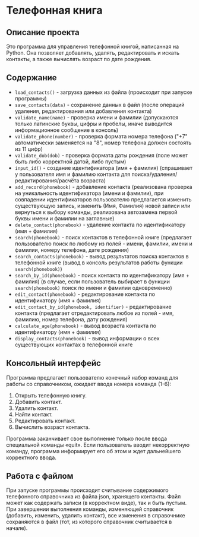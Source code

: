 # Телефонная книга  
## Описание проекта
Это программа для управления телефонной книгой, написанная на Python. Она позволяет добавлять, удалять, редактировать и искать контакты, а также вычислять возраст по дате рождения.
## Содержание  
- ```load_contacts()``` - загрузка данных из файла (происходит при запуске программы)
- ```save_contacts(data)``` - сохранение данных в файл (после операций удаления, редактирования или добавления контакта)
- ```validate_name(name)``` - проверка имени и фамилии (допускаются только латинские буквы, цифры и пробелы, иначе выводится информационное сообщение в консоль)
- ```validate_phone(number)``` - проверка формата номера телефона ("+7" автоматически заменяется на "8", номер телефона должен состоять из 11 цифр)
- ```validate_dob(dob)``` - проверка формата даты рождения (поле может быть либо корректной датой, либо пустым)
- ```input_id()``` - создание идентификатора (имя + фамилия) (спрашивает у пользователя имя и фамилию контакта для поиска/удаления/редактирования/расчёта возраста)
- ```add_record(phonebook)``` - добавление контакта (реализована проверка на уникальность идентификатора (имени и фамилии), при совпадении идентификаторов пользователю предлагается изменить существующую запись, изменить (Имя, Фамилия) новой записи или вернуться к выбору команды, реализована автозамена первой буквы имени и фамилии на заглавные)
- ```delete_contact(phonebook)``` - удаление контакта по идентификатору (имя + фамилия)
- ```search(phonebook)``` - поиск контактов в телефонной книге (предлагает пользователю поиск по любому из полей - имени, фамилии, имени и фамилии, номеру телефона, дате рождения)  
- ```search_contacts(phonebook)``` - вывод результатов поиска контактов в телефонной книге (вывод в консоль результатов работы функции ```search(phonebook)```)  
- ```search_by_id(phonebook)``` - поиск контакта по идентификатору (имя + фамилия) (в случае, если пользователь выбирает в функции ```search(phonebook)``` поиск по имени и фамилии одновременно)
- ```edit_contact(phonebook)``` - редактирование контакта по идентификатору (имя + фамилия) 
- ```edit_contact_by_id(phonebook, identifier)``` - редактирование контакта (предлагает отредактировать любое из полей - имя, фамилию, номер телефона, дату рождения)
- ```calculate_age(phonebook)``` - вывод возраста контакта по идентификатору (имя + фамилия) 
- ```display_contacts(phonebook)``` - вывод информации о всех существующих контактах в телефонной книге
## Консольный интерфейс  
Программа предлагает пользователю конечный набор команд для работы со справочником, ожидает ввода номера команда (1-6):
1. Открыть телефонную книгу.  
2. Добавить контакт.
3. Удалить контакт.
4. Найти контакт.
5. Редактировать контакт.
6. Вычислить возраст контакта.
   
Программа заканчивает свое выполнение только после ввода специальной команды «quit».
Если пользователь вводит некорректную команду, программа информирует его об этом и ждет дальнейшего корректного ввода.
## Работа с файлом
При запуске программы происходит считывание содержимого телефонного справочника из файла json, хранящего контакты. Файл может как содержать записи (в
корректном виде), так и быть пустым.  
При завершении выполнения команды, изменяющей справочник (добавить, изменить, удалить контакт), все изменения в справочнике сохраняются в файл (тот, из
которого справочник считывается в начале).  

